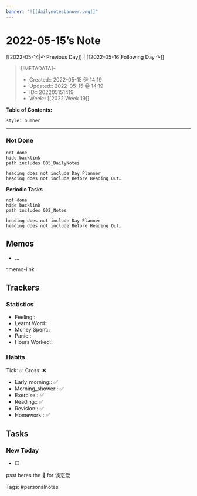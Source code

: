 ```yaml
---
banner: "![[dailynotesbanner.png]]"
---
```


# 2022-05-15’s Note

[[2022-05-14|↶ Previous Day]] | [[2022-05-16|Following Day ↷]]

> [!METADATA]-
> - Created:: 2022-05-15 @ 14:19
> - Updated:: 2022-05-15 @ 14:19
> - ID:: 202205151419
> - Week:: [[2022 Week 19]]

**Table of Contents:**
```toc
style: number
```

___
### Not Done
```tasks
not done
hide backlink
path includes 005_DailyNotes

heading does not include Day Planner
heading does not include Before Heading Out…
```
**Periodic Tasks**
```tasks
not done
hide backlink
path includes 002_Notes

heading does not include Day Planner
heading does not include Before Heading Out…
```
## Memos
- …

^memo-link

## Trackers
### Statistics
- Feeling:: 
- Learnt Word:: 
- Money Spent:: 
- Panic:: 
- Hours Worked:: 

### Habits

Tick: ✅ Cross: ❌

- Early_morning:: ✅
- Morning_shower:: ✅
- Exercise:: ✅
- Reading:: ✅
- Revision:: ✅
- Homework:: ✅

## Tasks
### New Today
- [ ]


psst heres the 📅 for 谈恋爱


Tags: #personalnotes 